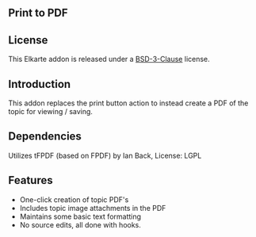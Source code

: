 ## Print to PDF

## License
This Elkarte addon is released under a [BSD-3-Clause](https://opensource.org/licenses/BSD-3-Clause) license.

## Introduction
This addon replaces the print button action to instead create a PDF of the topic for viewing / saving.

## Dependencies
Utilizes tFPDF (based on FPDF) by Ian Back, License:  LGPL

## Features
  - One-click creation of topic PDF's
  - Includes topic image attachments in the PDF
  - Maintains some basic text formatting
  - No source edits, all done with hooks.
